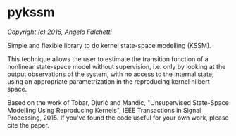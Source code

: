 # pykssm
*Copyright (c) 2016, Angelo Falchetti*

Simple and flexible library to do kernel state-space modelling (KSSM).

This technique allows the user to estimate the transition function of
a nonlinear state-space model without supervision, i.e. only by looking
at the output observations of the system, with no access to the internal
state; using an appropriate parametrization in the reproducing kernel
hilbert space.

Based on the work of Tobar, Djurić and Mandic, "Unsupervised State-Space
Modelling Using Reproducing Kernels", IEEE Transactions in Signal Processing,
2015.
If you've found the code useful for your own work, please cite the paper.

